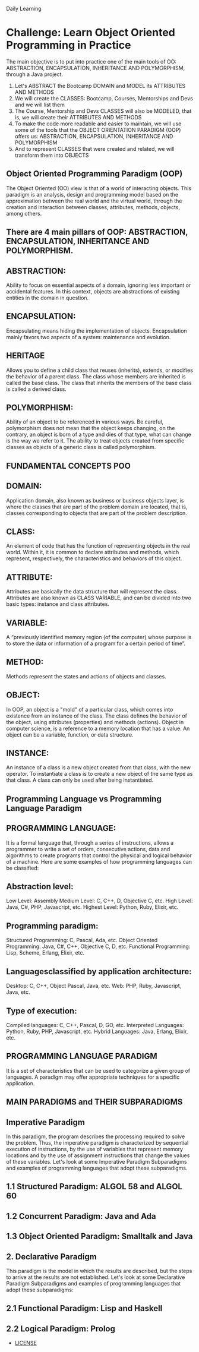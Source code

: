 Daily Learning

# Challenge: Learn Object Oriented Programming in Practice

The main objective is to put into practice one of the main tools of OO: ABSTRACTION, ENCAPSULATION, INHERITANCE AND POLYMORPHISM, through a Java project.



1. Let's ABSTRACT the Bootcamp DOMAIN and MODEL its ATTRIBUTES AND METHODS
2. We will create the CLASSES: Bootcamp, Courses, Mentorships and Devs and we will list them
3. The Course, Mentorship and Devs CLASSES will also be MODELED, that is, we will create their ATTRIBUTES AND METHODS
4. To make the code more readable and easier to maintain, we will use some of the tools that the OBJECT ORIENTATION PARADIGM (OOP) offers us: ABSTRACTION, ENCAPSULATION, INHERITANCE AND POLYMORPHISM
5. And to represent CLASSES that were created and related, we will transform them into OBJECTS



## Object Oriented Programming Paradigm (OOP)

The Object Oriented (OO) view is that of a world of interacting objects.
This paradigm is an analysis, design and programming model based on the approximation between the real world and the virtual world, through the creation and interaction between classes, attributes, methods, objects, among others.

## There are 4 main pillars of OOP: ABSTRACTION, ENCAPSULATION, INHERITANCE AND POLYMORPHISM.



## ABSTRACTION:

Ability to focus on essential aspects of a domain, ignoring less important or accidental features. In this context, objects are abstractions of existing entities in the domain in question.

## ENCAPSULATION:

Encapsulating means hiding the implementation of objects. Encapsulation mainly favors two aspects of a system: maintenance and evolution.

## HERITAGE

Allows you to define a child class that reuses (inherits), extends, or modifies the behavior of a parent class. The class whose members are inherited is called the base class. The class that inherits the members of the base class is called a derived class.

## POLYMORPHISM:

Ability of an object to be referenced in various ways. Be careful, polymorphism does not mean that the object keeps changing, on the contrary, an object is born of a type and dies of that type, what can change is the way we refer to it. The ability to treat objects created from specific classes as objects of a generic class is called polymorphism.

## FUNDAMENTAL CONCEPTS POO

## DOMAIN:

Application domain, also known as business or business objects layer, is where the classes that are part of the problem domain are located, that is, classes corresponding to objects that are part of the problem description.

## CLASS:

An element of code that has the function of representing objects in the real world. Within it, it is common to declare attributes and methods, which represent, respectively, the characteristics and behaviors of this object.

## ATTRIBUTE:

Attributes are basically the data structure that will represent the class. Attributes are also known as CLASS VARIABLE, and can be divided into two basic types: instance and class attributes.

## VARIABLE:

A “previously identified memory region (of the computer) whose purpose is to store the data or information of a program for a certain period of time”.

## METHOD:

Methods represent the states and actions of objects and classes.

## OBJECT:

In OOP, an object is a "mold" of a particular class, which comes into existence from an instance of the class. The class defines the behavior of the object, using attributes (properties) and methods (actions).
Object in computer science, is a reference to a memory location that has a value. An object can be a variable, function, or data structure.

## INSTANCE:

An instance of a class is a new object created from that class, with the new operator. To instantiate a class is to create a new object of the same type as that class. A class can only be used after being instantiated.



## Programming Language vs Programming Language Paradigm

## PROGRAMMING LANGUAGE:

It is a formal language that, through a series of instructions, allows a programmer to write a set of orders, consecutive actions, data and algorithms to create programs that control the physical and logical behavior of a machine.
Here are some examples of how programming languages ​​can be classified:

## Abstraction level:

Low Level: Assembly
Medium Level: C, C++, D, Objective C, etc.
High Level: Java, C#, PHP, Javascript, etc.
Highest Level: Python, Ruby, Elixir, etc.

## Programming paradigm:
Structured Programming: C, Pascal, Ada, etc.
Object Oriented Programming: Java, C#, C++, Objective C, D, etc.
Functional Programming: Lisp, Scheme, Erlang, Elixir, etc.

## Languages ​​classified by application architecture:
Desktop: C, C++, Object Pascal, Java, etc.
Web: PHP, Ruby, Javascript, Java, etc.

## Type of execution:

Compiled languages: C, C++, Pascal, D, GO, etc.
Interpreted Languages: Python, Ruby, PHP, Javascript, etc.
Hybrid Languages: Java, Erlang, Elixir, etc.


## PROGRAMMING LANGUAGE PARADIGM

It is a set of characteristics that can be used to categorize a given group of languages. A paradigm may offer appropriate techniques for a specific application.

## MAIN PARADIGMS and THEIR SUBPARADIGMS

## Imperative Paradigm

In this paradigm, the program describes the processing required to solve the problem. Thus, the imperative paradigm is characterized by sequential execution of instructions, by the use of variables that represent memory locations and by the use of assignment instructions that change the values ​​of these variables.
Let's look at some Imperative Paradigm Subparadigms and examples of programming languages ​​that adopt these subparadigms.

## 1.1 Structured Paradigm: ALGOL 58 and ALGOL 60
## 1.2 Concurrent Paradigm: Java and Ada
## 1.3 Object Oriented Paradigm: Smalltalk and Java

## 2. Declarative Paradigm

This paradigm is the model in which the results are described, but the steps to arrive at the results are not established.
Let's look at some Declarative Paradigm Subparadigms and examples of programming languages ​that adopt these subparadigms:

## 2.1 Functional Paradigm: Lisp and Haskell
## 2.2 Logical Paradigm: Prolog

- [LICENSE](./LICENSE) 


